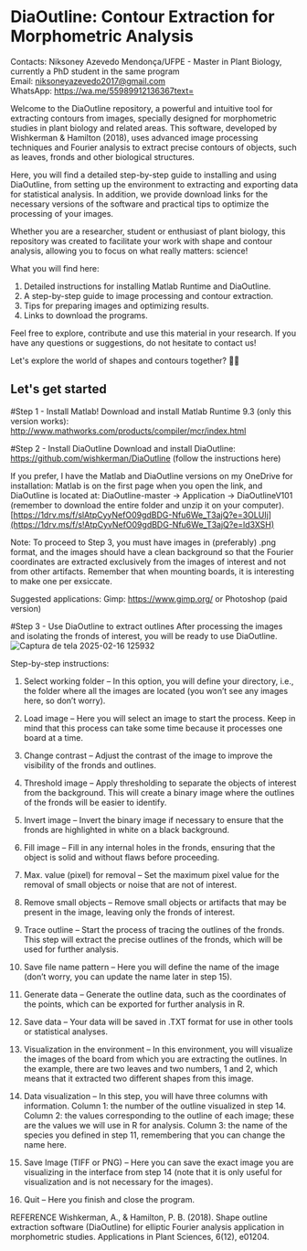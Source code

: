 # DiaOutline: Contour Extraction for Morphometric Analysis

Contacts:
Niksoney Azevedo Mendonça/UFPE - Master in Plant Biology, currently a PhD student in the same program <br>
Email: niksoneyazevedo2017@gmail.com <br>
WhatsApp: https://wa.me/55989912136367text= <br>

Welcome to the DiaOutline repository, a powerful and intuitive tool for extracting contours from images, specially designed for morphometric studies in plant biology and related areas. This software, developed by Wishkerman & Hamilton (2018), uses advanced image processing techniques and Fourier analysis to extract precise contours of objects, such as leaves, fronds and other biological structures.

Here, you will find a detailed step-by-step guide to installing and using DiaOutline, from setting up the environment to extracting and exporting data for statistical analysis. In addition, we provide download links for the necessary versions of the software and practical tips to optimize the processing of your images.

Whether you are a researcher, student or enthusiast of plant biology, this repository was created to facilitate your work with shape and contour analysis, allowing you to focus on what really matters: science!

What you will find here:

1. Detailed instructions for installing Matlab Runtime and DiaOutline.
2. A step-by-step guide to image processing and contour extraction.
3. Tips for preparing images and optimizing results.
4. Links to download the programs.

Feel free to explore, contribute and use this material in your research. If you have any questions or suggestions, do not hesitate to contact us!

Let's explore the world of shapes and contours together? 🌿✨

## Let's get started

#Step 1 - Install Matlab!
Download and install Matlab Runtime 9.3 (only this version works):
http://www.mathworks.com/products/compiler/mcr/index.html

#Step 2 - Install DiaOutline
Download and install DiaOutline:
https://github.com/wishkerman/DiaOutline (follow the instructions here)

If you prefer, I have the Matlab and DiaOutline versions on my OneDrive for installation:
Matlab is on the first page when you open the link, and DiaOutline is located at: DiaOutline-master -> Application -> DiaOutlineV101 (remember to download the entire folder and unzip it on your computer).
[https://1drv.ms/f/slAtpCyyNefO09gdBDG-Nfu6We_T3ajQ?e=3OLUIj](https://1drv.ms/f/s!AtpCyvNefO09gdBDG-Nfu6We_T3ajQ?e=ld3XSH)

Note: To proceed to Step 3, you must have images in (preferably) .png format, and the images should have a clean background so that the Fourier coordinates are extracted exclusively from the images of interest and not from other artifacts. Remember that when mounting boards, it is interesting to make one per exsiccate.

Suggested applications:
Gimp: https://www.gimp.org/ or Photoshop (paid version)

#Step 3 - Use DiaOutline to extract outlines
After processing the images and isolating the fronds of interest, you will be ready to use DiaOutline.
![Captura de tela 2025-02-16 125932](https://github.com/user-attachments/assets/86166440-f378-41fb-bdb0-a2a29911508c)

Step-by-step instructions:

1. Select working folder – In this option, you will define your directory, i.e., the folder where all the images are located (you won’t see any images here, so don’t worry).

2. Load image – Here you will select an image to start the process. Keep in mind that this process can take some time because it processes one board at a time.

3. Change contrast – Adjust the contrast of the image to improve the visibility of the fronds and outlines.

4. Threshold image – Apply thresholding to separate the objects of interest from the background. This will create a binary image where the outlines of the fronds will be easier to identify.

5. Invert image – Invert the binary image if necessary to ensure that the fronds are highlighted in white on a black background.

6. Fill image – Fill in any internal holes in the fronds, ensuring that the object is solid and without flaws before proceeding.

7. Max. value (pixel) for removal – Set the maximum pixel value for the removal of small objects or noise that are not of interest.

8. Remove small objects – Remove small objects or artifacts that may be present in the image, leaving only the fronds of interest.

9. Trace outline – Start the process of tracing the outlines of the fronds. This step will extract the precise outlines of the fronds, which will be used for further analysis.

10. Save file name pattern – Here you will define the name of the image (don’t worry, you can update the name later in step 15).

11. Generate data – Generate the outline data, such as the coordinates of the points, which can be exported for further analysis in R.

12. Save data – Your data will be saved in .TXT format for use in other tools or statistical analyses.

13. Visualization in the environment – In this environment, you will visualize the images of the board from which you are extracting the outlines. In the example, there are two leaves and two numbers, 1 and 2, which means that it extracted two different shapes from this image.

14. Data visualization – In this step, you will have three columns with information. Column 1: the number of the outline visualized in step 14. Column 2: the values corresponding to the outline of each image; these are the values we will use in R for analysis. Column 3: the name of the species you defined in step 11, remembering that you can change the name here.

15. Save Image (TIFF or PNG) – Here you can save the exact image you are visualizing in the interface from step 14 (note that it is only useful for visualization and is not necessary for the images).

16. Quit – Here you finish and close the program.

REFERENCE
Wishkerman, A., & Hamilton, P. B. (2018). Shape outline extraction software (DiaOutline) for elliptic Fourier analysis application in morphometric studies. Applications in Plant Sciences, 6(12), e01204.
